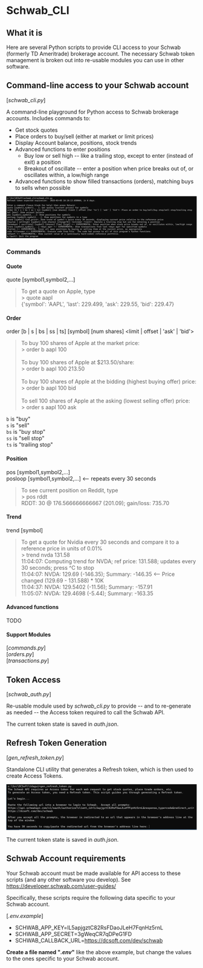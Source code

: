 # Schwab_CLI

## What it is

Here are several Python scripts to provide CLI access to your Schwab (formerly TD Ameritrade) brokerage account.  The necessary Schwab token management is broken out into re-usable modules you can use in other software.

## Command-line access to your Schwab account

[_schwab_cli.py_]

A command-line playground for Python access to Schwab brokerage accounts.  Includes commands to:

* Get stock quotes
* Place orders to buy/sell (either at market or limit prices)
* Display Account balance, positions, stock trends  
* Advanced functions to enter positions
  * Buy low or sell high -- like a trailing stop, except to enter (instead of exit) a position
  * Breakout of oscillate -- enter a position when price breaks out of, or oscillates within, a low/high range
* Advanced functions to show filled transactions (orders), matching buys to sells when possible
 

![Screenshot](schwab_cli_ss.png)

### Commands

#### Quote

quote [symbol1,symbol2,...]

> To get a quote on Apple, type <br>
> \> quote aapl <br>
> {'symbol': 'AAPL', 'last': 229.499, 'ask': 229.55, 'bid': 229.47}


#### Order

order [b | s | bs | ss | ts] [symbol] [num shares] <limit | offset | 'ask' | 'bid'>

> To buy 100 shares of Apple at the market price: <br>
> \> order b aapl 100 <br>
> <br>
> To buy 100 shares of Apple at $213.50/share: <br>
> \> order b aapl 100 213.50 <br>
> <br>
> To buy 100 shares of Apple at the bidding (highest buying offer) price: <br>
> \> order b aapl 100 bid <br>
> <br>
> To sell 100 shares of Apple at the asking (lowest selling offer) price: <br>
> \> order s aapl 100 ask <br>

`b` is "buy" <br>
`s` is "sell" <br>
`bs` is "buy stop" <br>
`ss` is "sell stop" <br>
`ts` is "trailing stop"

#### Position

pos [symbol1,symbol2,...]<br>
posloop [symbol1,symbol2,...] <-- repeats every 30 seconds

> To see current position on Reddit, type<br>
> \> pos rddt<br>
RDDT: 30 @ 176.566666666667 (201.09); gain/loss: 735.70

#### Trend

trend [symbol] <ref price>

> To get a quote for Nvidia every 30 seconds and compare it to a reference price in units of 0.01%<br>
> \> trend nvda 131.58<br>
11:04:07: Computing trend for NVDA; ref price: 131.588; updates every 30 seconds; press ^C to stop<br>
11:04:07: NVDA: 129.69 (-146.35); Summary: -146.35 <-- Price changed (129.69 - 131.588) * 10K<br> 
11:04:37: NVDA: 129.5402 (-11.56); Summary: -157.91<br>
11:05:07: NVDA: 129.4698 (-5.44); Summary: -163.35<br>


#### Advanced functions

TODO

#### Support Modules
[_commands.py_]<br>
[_orders.py_]<br>
[_transactions.py_]



## Token Access

[_schwab_auth.py_]

Re-usable module used by _schwab_cli.py_ to provide -- and to re-generate as needed -- the Access token required to call the Schwab API.

The current token state is saved in _auth.json_.


## Refresh Token Generation

[_gen_refresh_token.py_]

Standalone CLI utility that generates a Refresh token, which is then used to create Access Tokens.

![Screenshot](gen_refresh_token_ss.png)

The current token state is saved in _auth.json_.


## Schwab Account requirements

Your Schwab account must be made available for API access to these scripts (and any other software you develop).  See https://developer.schwab.com/user-guides/

Specifically, these scripts require the following data specific to your Schwab account.

[_.env.example_]
* SCHWAB_APP_KEY=lL5apjgztC82RsFDaoJLeH7FqnHz5rnL
* SCHWAB_APP_SECRET=3gWeqCR7qDPeG1FD
* SCHWAB_CALLBACK_URL=https://dcsoft.com/dev/schwab

**Create a file named "_.env_"** like the above example, but change the values to the ones specific to your Schwab account.
